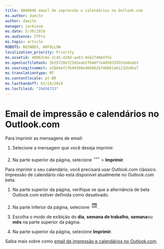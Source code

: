```yaml
---
title: 8000046 email de impressão e calendários no Outlook.com
ms.author: daeite
author: daeite
manager: jackiesm
ms.date: 5/30/2018
ms.audience: ITPro
ms.topic: article
ROBOTS: NOINDEX, NOFOLLOW
localization_priority: Priority
ms.assetid: 40063c6e-2c45-420d-ae63-9eb274b64f5e
ms.openlocfilehash: 5b35728e723d2eab2f648ffa4850335551e8edd3
ms.sourcegitcommit: e2864efcfb493b6e46b662b746661a61232bdba7
ms.translationtype: MT
ms.contentlocale: pt-BR
ms.lasthandoff: 01/24/2019
ms.locfileid: "29456713"
---
```

# <a name="print-email-and-calendars-in-outlookcom"></a>Email de impressão e calendários no Outlook.com

Para imprimir as mensagens de email:
  
1. Selecione a mensagem que você deseja imprimir.
    
2. Na parte superior da página, selecione ![ações mais](media/64993e8a-4a62-43b1-aa05-90f5ad4cba54.png) \> **Imprimir**. 
    
Para imprimir o seu calendário, você precisará usar Outlook.com clássico. Impressão de calendário não está disponível atualmente no Outlook.com beta.
  
1. Na parte superior da página, verifique se que a alternância de beta Outlook.com estiver definida como desativado.
    
2. Na parte inferior da página, selecione  ![Calendário](media/9e1a821a-c32e-4851-a866-342a39ffdca0.png).
    
3. Escolha o modo de exibição do **dia**, **semana de trabalho**, **semana**ou **mês** na parte superior da página. 
    
4. Na parte superior da página, selecione **Imprimir**. 
    
Saiba mais sobre como [email de impressão e calendários no Outlook.com](https://go.microsoft.com/fwlink/p/?linkid=2001208&amp;clcid=0x409).
  

